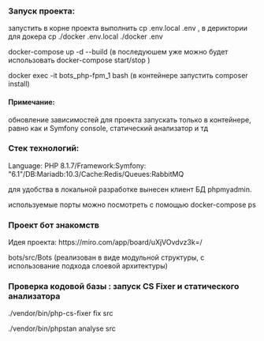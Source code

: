 <h3>Запуск проекта:</h3>
<p>запустить в корне проекта выполнить cp .env.local .env , в дериктории для докера cp ./docker .env.local ./docker .env</p>
<p>docker-compose up -d --build (в последуюшем уже можно будет использовать docker-compose start/stop )</p>
<p>docker exec -it bots_php-fpm_1 bash (в контейнере запустить composer install)</p>

<h4>Примечание:</h4> 
<p>обновление зависимостей для проекта запускать только в контейнере, равно как и Symfony console, статический анализатор и тд</p>

<h3>Стек технологий:</h3>
<p>Language: PHP 8.1.7/Framework:Symfony: "6.1"/DB:Mariadb:10.3/Cache:Redis/Queues:RabbitMQ</p>
<p>для удобства в локальной разработке вынесен клиент БД phpmyadmin.</p>
<p>используемые порты можно посмотреть с помощью docker-compose ps </p>

<h3>Проект бот знакомств</h3>
<p>Идея проекта: https://miro.com/app/board/uXjVOvdvz3k=/</p>
<p>bots/src/Bots  (реализован в виде модульной структуры, с использование подхода слоевой архитектуры)</p>
<h3>Проверка кодовой базы : запуск CS Fixer и статического анализатора</h3>
<p>./vendor/bin/php-cs-fixer fix src</p>
<p>./vendor/bin/phpstan analyse  src</p>

